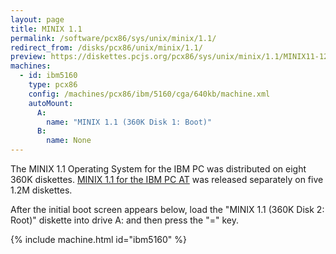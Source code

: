 ```yaml
---
layout: page
title: MINIX 1.1
permalink: /software/pcx86/sys/unix/minix/1.1/
redirect_from: /disks/pcx86/unix/minix/1.1/
preview: https://diskettes.pcjs.org/pcx86/sys/unix/minix/1.1/MINIX11-1200K-DISK1-BOOT.jpg
machines:
  - id: ibm5160
    type: pcx86
    config: /machines/pcx86/ibm/5160/cga/640kb/machine.xml
    autoMount:
      A:
        name: "MINIX 1.1 (360K Disk 1: Boot)"
      B:
        name: None
---
```


The MINIX 1.1 Operating System for the IBM PC was distributed on eight 360K diskettes.  [MINIX 1.1 for the IBM PC AT](pc-at/)
was released separately on five 1.2M diskettes.

After the initial boot screen appears below, load the "MINIX 1.1 (360K Disk 2: Root)" diskette into drive A: and then
press the "=" key.

{% include machine.html id="ibm5160" %}
